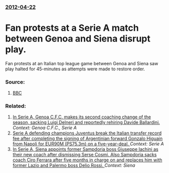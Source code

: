 ### [2012-04-22](/news/2012/04/22/index.md)

# Fan protests at a Serie A match between Genoa and Siena disrupt play. 

Fan protests at an Italian top league game between Genoa and Siena saw play halted for 45-minutes as attempts were made to restore order.


### Source:

1. [BBC](http://www.bbc.co.uk/news/world-europe-17808360)

### Related:

1. [In Serie A, Genoa C.F.C. makes its second coaching change of the season, sacking Luigi Delneri and reportedly rehiring Davide Ballardini. ](/news/2013/01/20/in-serie-a-genoa-c-f-c-makes-its-second-coaching-change-of-the-season-sacking-luigi-delneri-and-reportedly-rehiring-davide-ballardini.md) _Context: Genoa C.F.C., Serie A_
2. [Serie A defending champions Juventus break the Italian transfer record fee after completing the signing of Argentinian forward Gonzalo Higuain from Napoli for EUR90M (PS75.3m) on a five-year-deal. ](/news/2016/07/26/serie-a-defending-champions-juventus-break-the-italian-transfer-record-fee-after-completing-the-signing-of-argentinian-forward-gonzalo-higua.md) _Context: Serie A_
3. [In Serie A, Siena appoints former Sampdoria boss Giuseppe Iachini as their new coach after dismissing Serse Cosmi. Also Sampdoria sacks coach Ciro Ferrara after five months in charge on and replaces him with former Lazio and Palermo boss Delio Rossi. ](/news/2012/12/17/in-serie-a-siena-appoints-former-sampdoria-boss-giuseppe-iachini-as-their-new-coach-after-dismissing-serse-cosmi-also-sampdoria-sacks-coac.md) _Context: Siena_
